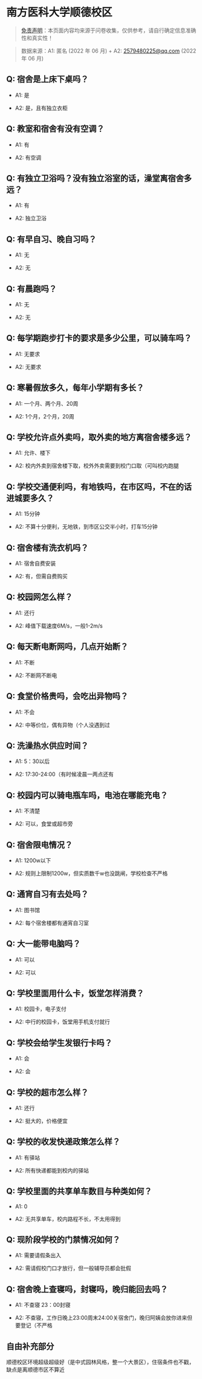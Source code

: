 # 南方医科大学顺德校区

> [免责声明](https://colleges.chat/#_3)：本页面内容均来源于问卷收集，仅供参考，请自行确定信息准确性和真实性！

> 数据来源：A1: 匿名 (2022 年 06 月) + A2: 2579480225@qq.com (2022 年 06 月)

## Q: 宿舍是上床下桌吗？

- A1: 是

- A2: 是，且有独立衣柜

## Q: 教室和宿舍有没有空调？

- A1: 有

- A2: 有空调

## Q: 有独立卫浴吗？没有独立浴室的话，澡堂离宿舍多远？

- A1: 有

- A2: 独立卫浴

## Q: 有早自习、晚自习吗？

- A1: 无

- A2: 无

## Q: 有晨跑吗？

- A1: 无

- A2: 无

## Q: 每学期跑步打卡的要求是多少公里，可以骑车吗？

- A1: 无要求

- A2: 无要求

## Q: 寒暑假放多久，每年小学期有多长？

- A1: 一个月、两个月、20周

- A2: 1个月，2个月，20周

## Q: 学校允许点外卖吗，取外卖的地方离宿舍楼多远？

- A1: 允许、楼下

- A2: 校内外卖到宿舍楼下取，校外外卖需要到校门口取（可叫校内跑腿

## Q: 学校交通便利吗，有地铁吗，在市区吗，不在的话进城要多久？

- A1: 15分钟

- A2: 不算十分便利，无地铁，到市区公交半小时，打车15分钟

## Q: 宿舍楼有洗衣机吗？

- A1: 宿舍自费安装

- A2: 有，但需自费购买

## Q: 校园网怎么样？

- A1: 还行

- A2: 峰值下载速度6M/s，一般1-2m/s

## Q: 每天断电断网吗，几点开始断？

- A1: 不断

- A2: 不断网不断电

## Q: 食堂价格贵吗，会吃出异物吗？

- A1: 不会

- A2: 中等价位，偶有异物（个人没遇到过

## Q: 洗澡热水供应时间？

- A1: 5：30以后

- A2: 17:30-24:00（有时候凌晨一两点还有

## Q: 校园内可以骑电瓶车吗，电池在哪能充电？

- A1: 不清楚

- A2: 可以，食堂或超市旁

## Q: 宿舍限电情况？

- A1: 1200w以下

- A2: 规则上限制1200w，但实质数千w也没跳闸，学校检查不严格

## Q: 通宵自习有去处吗？

- A1: 图书馆

- A2: 每个宿舍楼都有通宵自习室

## Q: 大一能带电脑吗？

- A1: 可以

- A2: 可以

## Q: 学校里面用什么卡，饭堂怎样消费？

- A1: 校园卡，电子支付

- A2: 中行的校园卡，饭堂用手机支付就行

## Q: 学校会给学生发银行卡吗？

- A1: 会

- A2: 会

## Q: 学校的超市怎么样？

- A1: 还行

- A2: 挺大的，价格便宜

## Q: 学校的收发快递政策怎么样？

- A1: 有驿站

- A2: 所有快递都能到校内的驿站

## Q: 学校里面的共享单车数目与种类如何？

- A1: 0

- A2: 无共享单车，校内路程不长，不太用得到

## Q: 现阶段学校的门禁情况如何？

- A1: 需要请假条出入

- A2: 需请假校门口才放行，但一般辅导员都会批假

## Q: 宿舍晚上查寝吗，封寝吗，晚归能回去吗？

- A1: 不查寝 23：00封寝

- A2: 不查寝，工作日晚上23:00周末24:00关宿舍门，晚归阿姨会放你进来但要登记（不严格

## 自由补充部分

顺德校区环境超级超级好（是中式园林风格，整一个大景区），住宿条件也不戳，缺点是离顺德市区不算近